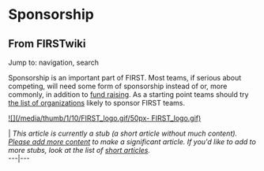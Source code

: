 # Sponsorship

## From FIRSTwiki

Jump to: navigation, search

Sponsorship is an important part of FIRST. Most teams, if serious about competing, will need some form of sponsorship instead of or, more commonly, in addition to [fund raising](Fund_raising "Fund raising"). As a starting point teams should try [the list of organizations](Organizations_likely_to_sponsor_teams "Organizations
likely to sponsor teams") likely to sponsor FIRST teams.

[![](/media/thumb/1/10/FIRST_logo.gif/50px-
FIRST_logo.gif)](Image:FIRST_logo.gif)

| _This article is currently a stub (a short article without much content). [Please add more content](http://www.firstwiki.net/index.php?title=Sponsorship&action=edit "http://www.firstwiki.net/index.php?title=Sponsorship&action=edit") to make a significant article. If you'd like to add to more stubs, look at the list of [short articles](Special:Shortpages "Special:Shortpages")._<br>
---|---
